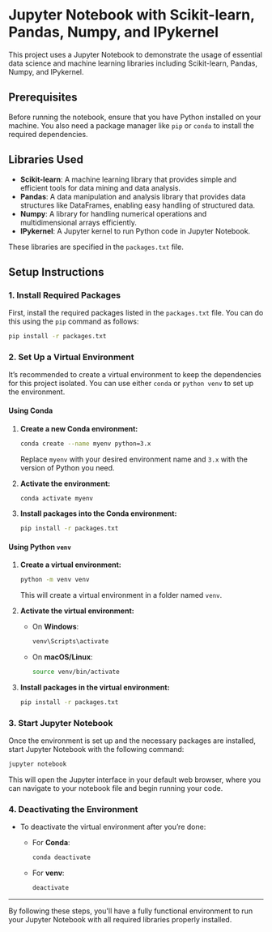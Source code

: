 
# Jupyter Notebook with Scikit-learn, Pandas, Numpy, and IPykernel

This project uses a Jupyter Notebook to demonstrate the usage of essential data science and machine learning libraries including Scikit-learn, Pandas, Numpy, and IPykernel.

## Prerequisites

Before running the notebook, ensure that you have Python installed on your machine. You also need a package manager like `pip` or `conda` to install the required dependencies.

## Libraries Used

- **Scikit-learn**: A machine learning library that provides simple and efficient tools for data mining and data analysis.
- **Pandas**: A data manipulation and analysis library that provides data structures like DataFrames, enabling easy handling of structured data.
- **Numpy**: A library for handling numerical operations and multidimensional arrays efficiently.
- **IPykernel**: A Jupyter kernel to run Python code in Jupyter Notebook.

These libraries are specified in the `packages.txt` file.

## Setup Instructions

### 1. Install Required Packages

First, install the required packages listed in the `packages.txt` file. You can do this using the `pip` command as follows:

```bash
pip install -r packages.txt
```

### 2. Set Up a Virtual Environment

It’s recommended to create a virtual environment to keep the dependencies for this project isolated. You can use either `conda` or `python venv` to set up the environment.

#### Using Conda

1. **Create a new Conda environment:**

   ```bash
   conda create --name myenv python=3.x
   ```

   Replace `myenv` with your desired environment name and `3.x` with the version of Python you need.

2. **Activate the environment:**

   ```bash
   conda activate myenv
   ```

3. **Install packages into the Conda environment:**

   ```bash
   pip install -r packages.txt
   ```

#### Using Python `venv`

1. **Create a virtual environment:**

   ```bash
   python -m venv venv
   ```

   This will create a virtual environment in a folder named `venv`.

2. **Activate the virtual environment:**

   - On **Windows**:

     ```bash
     venv\Scripts\activate
     ```

   - On **macOS/Linux**:

     ```bash
     source venv/bin/activate
     ```

3. **Install packages in the virtual environment:**

   ```bash
   pip install -r packages.txt
   ```

### 3. Start Jupyter Notebook

Once the environment is set up and the necessary packages are installed, start Jupyter Notebook with the following command:

```bash
jupyter notebook
```

This will open the Jupyter interface in your default web browser, where you can navigate to your notebook file and begin running your code.

### 4. Deactivating the Environment

- To deactivate the virtual environment after you’re done:
  
  - For **Conda**:

    ```bash
    conda deactivate
    ```

  - For **venv**:

    ```bash
    deactivate
    ```

---

By following these steps, you'll have a fully functional environment to run your Jupyter Notebook with all required libraries properly installed.

